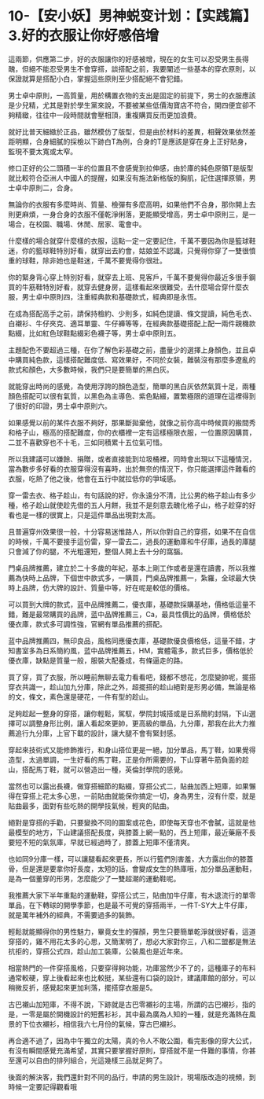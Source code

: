 # 10-【安小妖】男神蜕变计划：【实践篇】3.好的衣服让你好感倍增

這兩節，供應第二步，好的衣服讓你的好感被增，現在的女生可以忍受男生長得醜，但絕不能忍受男生不會穿搭，談搭配之前，我要闡述一些基本的穿衣原則，以保證就算是搭配小白，掌握這些原則至少搭配絕不會犯錯。

男士卓中原則，一高質量，用於構置衣物的支出是固定的前提下，男士的衣服應該是少兒精，尤其是對於學生黨來說，不要被某些低價淘寶店不符合，開四便宜卻不夠精緻，往往中一段時間就會壓相頂，重複購買反而更加浪費。

就好比普天細緻於正品，雖然模仿了版型，但是由於材料的差異，相聲效果依然差距明顯，合身細膩的採檢以下跡白T為例，合身的T是應該是穿在身上正好貼身，監現不要太寬或太窄。

修口正好的公二頭積一半的位置且不會感覺到拉伸感，由於庫的純色原領T是版型就比較符合亞洲人中國人的提醒，如果沒有施法新格版的胸肌，記住選擇原領，男士卓中原則二，合身。

無論你的衣服有多麼時尚、質量、檢彈有多麼高明，如果他們不合身，那你開上去則更麻煩，一身合身的衣服不僅乾淨俐落，更能顯受增高，男士卓中原則三，是一場合，在校園、職場、休閒、居家、電會中。

什麼樣的場合就穿什麼樣的衣服，這點一定一定要記住，千萬不要因為你是籃球鞋迷，你的籃球鞋特別好看，就穿出去約會，姑娘並不認識，只覺得你穿了一雙很憤重的球鞋，除非她也是鞋迷，千萬不要覺得你很壯。

你的緊身背心穿上特別好看，就穿去上班、見客戶，千萬不要覺得你最近多很手鋼買的牛筋鞋特別好看，就穿去健身房，這樣看起來很難受，去什麼場合穿什麼衣服，男士卓中原則四，注重經典款和基礎款式，經典即是永恆。

在成為搭配高手之前，請保持檢約、少則多，如純色提讀、條文提讀，純色毛衣、白襯衫、牛仔夾克、適耳單靈、牛仔褲等等，在經典款基礎搭配上配一兩件親機款點綴，比如紅色球鞋點綴彩色襪子等，男士卓中原則五。

主題配色不要超過三種，在你了解色彩基礎之前，盡量少的選擇上身顏色，並且卓中購買純色款，這樣搭配難度低、寫效果好，不同於女裝，難裝沒有那麼多遼亂的款式和顏色，大多數時候，我們只是要簡單的黑白灰。

就能穿出時尚的感覺，為使用浮誇的顏色造型，簡單的黑白灰依然氣質十足，兩種顏色搭配可以很有氣質，以黑色為主導色、紫色點綴，置繁極限的道理在這裡得到了很好的印證，男士卓中原則六。

如果感覺以前的某件衣服不夠好，那果斷拋棄他，就像之前你高中時候買的搬間秀和格子山，極高的搭配難度，你的衣櫃裡一定有這樣極限衣服，一位置原因購買，二並不喜歡穿也不十毛，三如同積累十五位氣可惜。

所以我建議可以嫌餘、捐贈，或者直接能到垃圾桶裡，同時會出現以下這種情況，當為數步多好看的衣服穿得沒有喜時，出於無奈的情況下，你只能選擇這件難看的衣服，吃熱了他之後，他會在五行中就拉低你的爭域感。

穿一雷去衣、格子趁山，有句話說的好，你永遠分不清，比公男的格子趁山有多少種，格子趁山就使趁先借的五人月餅，我並不是刻意去醜化格子山，格子趁穿的好看也是一樣的很實上，只是這件單品出現對太高。

且普遍穿州效果很一般，十分容易迷惟路人，所以你對自己的穿搭，如果不在自信的時候，千萬不要接手這份雷，穿一雷去二，過長的運動庫和牛仔庫，過長的庫腿只會減了你的腿，不光粗還短，整個人開上去十分的窩腦。

門桌品牌推薦，建立於二十多歲的年紀，基本上剛工作或者是還在讀書，所以我推薦為快時上品牌，下個世中款式多，一購買，門桌品牌推薦一，紮羅，全球最大快時上品牌，仿大牌的設計、質量中等，好在呢是較低的價格。

可以買到大牌的款式，蓝中品牌推薦二，優衣庫，基礎款採購基地，價格低這量不錯，難是最常購買的品牌，蓝中品牌推薦三，Ca，最具性價比的品牌，價格低於優衣庫，款式多可調性強，官網有單品推薦的搭配。

蓝中品牌推薦四，無印良品，風格同應優衣庫，基礎款優良價格低，這量不錯，才知書室多為日系簡約風，蓝中品牌推薦五，HM，實體電多，款式巨多，價格低於優衣庫，缺點是質量一般，服裝大配養成，有條逼走的路。

買了穿，買了衣服，所以睡前無聊去電力看看吧，錢都不想花，怎麼變帥呢，擺搭穿衣共識一，趁山加九分庫，除此之外，超擺搭的趁山絕對是形男必備，無論是格的文，條文，素色還是硬花，一件有型的趁山。

足夠趁起一整身的穿搭，讓你輕鬆，駕馭，學院封城搭或是日系簡約封隔，下山選擇可以調整身形比例，讓人看起來更帥，更高級的單品，九分庫，那我在此大力推薦追行九分庫，上官下載的設計，讓大腿不會有緊封感。

穿起來技術式又能修飾推行，和身山搭位更是一絕，加分單品，馬丁鞋，如果覺得造型，太過單調，一生好看的馬丁鞋，正是你所需要的，下山穿著牛筋負面的趁山，搭配馬丁鞋，就可以營造出一種，英倫封學院的感覺。

當然也可以露出長襪，做穿搭細節的點綴，穿搭公式二，貼曲加西上短庫，如果懶得在穿搭上花太多心思，一前貼曲就能保你搞定一切，身為男生，沒有什麼，就是貼曲最多，面對有些吃熱的開學技氣候，輕爽的貼曲。

絕對是穿搭的手勸，只要變換不同的圖案或花色，即使每天穿也不會膩，這就是他最模型的地方，下山建議搭配長度，與膝蓋上網一點的，西上短庫，最近藥廠不長要短不短的氣氛庫，早就已經過時了，膝蓋上短庫不僅清爽。

也如同9分庫一樣，可以讓腿看起來更長，所以行籃們別害羞，大方露出你的膝蓋骨，但是還是要拿你好長度，太短的話，會變成女生的熱庫哦，加分單品運動鞋，是為一個董穿的形男，怎麼能少了一雙超潮的運動鞋呢。

我推薦大家下半年重點的運動鞋，穿搭公式三，貼曲加牛仔庫，有木退流行的單零單品，在下轉球的開學季節，也是最不可覺的穿搭兩半，一件T-SY大上牛仔庫，就是萬年補外的經典，不需要過多的裝飾。

輕鬆就能顯得你的男性魅力，畢竟女生的彈顏，男生只要簡單乾淨就很好看，這道穿搭的，雞不用花太多的心思，又簡潔明了，想必大家對你三，八和二盟都是無法抗拒的，穿搭公式四，趁山加工裝庫，公裝風也是近年來。

相當熱門的一件穿搭風格，只要穿得夠功能，功庫當然少不了的，這種庫子的布料通常較硬，穿上後看起來也比較挺，某些還有口袋的設計，建議庫館的部分，可以稍微反折，感覺起來更加利落，擺搭穿衣服是5。

古巴襯山加短庫，不得不說，下跡就是古巴零襯衫的主場，所謂的古巴襯衫，指的是，一零是屬於開機設計的短舊衫衫，其中最為廣為人知的一種，就是充滿熱在風景的下位衣襯衫，相信我六七月份的氣候，穿古巴襯衫。

再合適不過了，因為中午獨立的太陽，真的令人不敢公圍，看完影像的穿大公式，有沒有瞬間感覺充滿希望，其實只要掌握好原則，穿搭就不是一件難的事情，你甚至還可以自由的排列組合，光這幾樣三品就足夠了。

後面的解決客，我們還針對不同的品行，申請的男生設計，現場版改造的視頻，到時候一定要記得觀看哦